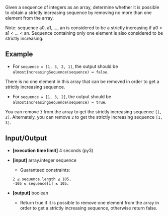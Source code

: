 Given a sequence of integers as an array, determine whether it is possible to obtain a strictly increasing sequence by removing no more than one element from the array.

Note: sequence a0, a1, ..., an is considered to be a strictly increasing if a0 < a1 < ... < an. Sequence containing only one element is also considered to be strictly increasing.

## Example
- For `sequence = [1, 3, 2, 1]`, the output should be `almostIncreasingSequence(sequence) = false`.

There is no one element in this array that can be removed in order to get a strictly increasing sequence.

- For `sequence = [1, 3, 2]`, the output should be `almostIncreasingSequence(sequence) = true`.

You can remove `3` from the array to get the strictly increasing sequence `[1, 2]`. Alternately, you can remove `2` to get the strictly increasing sequence `[1, 3]`.

## Input/Output

- **[execution time limit]** 4 seconds (py3)

- **[input]** array.integer sequence
  - Guaranteed constraints:
  ```
  2 ≤ sequence.length ≤ 105,
  -105 ≤ sequence[i] ≤ 105.
  ```
- **[output]** boolean
  - Return true if it is possible to remove one element from the array in order to get a strictly increasing sequence, otherwise return false.